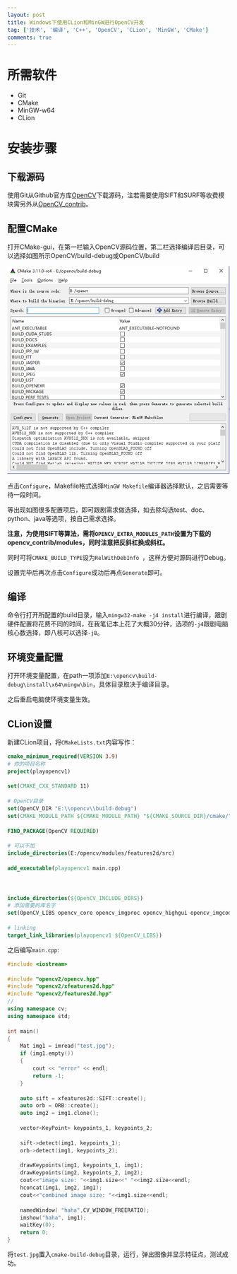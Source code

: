 ```yaml
---
layout: post
title: Windows下使用CLion和MinGW进行OpenCV开发
tag: ['技术', '编译', 'C++', 'OpenCV', 'CLion', 'MinGW', 'CMake']
comments: true
---
```


# 所需软件

*   Git
*   CMake
*   MinGW-w64
*   CLion

# 安装步骤

## 下载源码

使用Git从Github官方库[OpenCV](https://github.com/OpenCV/OpenCV)下载源码，注若需要使用SIFT和SURF等收费模块需另外从[OpenCV_contrib](https://github.com/OpenCV/OpenCV_contrib)。

## 配置CMake

打开CMake-gui，在第一栏输入OpenCV源码位置，第二栏选择编译后目录，可以选择如图所示OpenCV/build-debug或OpenCV/build

![CMake-screenshot-1](/img/CMake-screenshot-1.jpg)

点击`Configure`，Makefile格式选择`MinGW Makefile`编译器选择默认，之后需要等待一段时间。

等出现如图很多配置项后，即可跟剧需求做选择，如去除勾选test、doc、python、java等选项，按自己需求选择。

**注意，为使用SIFT等算法，需将`OPENCV_EXTRA_MODULES_PATH`设置为下载的opencv_contrib/modules，同时注意把反斜杠换成斜杠。**

同时可将`CMAKE_BUILD_TYPE`设为`RelWithDebInfo `，这样方便对源码进行Debug。

设置完毕后再次点击`Configure`成功后再点`Generate`即可。

## 编译

命令行打开所配置的build目录，输入`mingw32-make -j4 install`进行编译，跟剧硬件配置将花费不同的时间，在我笔记本上花了大概30分钟，选项的`-j4`跟剧电脑核心数选择，即八核可以选择`-j8`。

## 环境变量配置

打开环境变量配置，在path一项添加`E:\opencv\build-debug\install\x64\mingw\bin`，具体目录取决于编译目录。

之后重启电脑使环境变量生效。

## CLion设置

新建CLion项目，将`CMakeLists.txt`内容写作：

```cmake
cmake_minimum_required(VERSION 3.9)
# 你的项目名称
project(playopencv1)

set(CMAKE_CXX_STANDARD 11)

# OpenCV目录
set(OpenCV_DIR "E:\\opencv\\build-debug")
set(CMAKE_MODULE_PATH ${CMAKE_MODULE_PATH} "${CMAKE_SOURCE_DIR}/cmake/")

FIND_PACKAGE(OpenCV REQUIRED)

# 可以不加
include_directories(E:/opencv/modules/features2d/src)

add_executable(playopencv1 main.cpp)



include_directories(${OpenCV_INCLUDE_DIRS})
# 添加需要的库名字
set(OpenCV_LIBS opencv_core opencv_imgproc opencv_highgui opencv_imgcodecs opencv_xfeatures2d)

# linking
target_link_libraries(playopencv1 ${OpenCV_LIBS})

```

之后编写`main.cpp`:

```cpp
#include <iostream>

#include "opencv2/opencv.hpp"
#include "opencv2/xfeatures2d.hpp"
#include "opencv2/features2d.hpp"
//
using namespace cv;
using namespace std;

int main()
{
    Mat img1 = imread("test.jpg");
    if (img1.empty())
    {
        cout << "error" << endl;
        return -1;
    }

    auto sift = xfeatures2d::SIFT::create();
    auto orb = ORB::create();
    auto img2 = img1.clone();

    vector<KeyPoint> keypoints_1, keypoints_2;

    sift->detect(img1, keypoints_1);
    orb->detect(img1, keypoints_2);

    drawKeypoints(img1, keypoints_1, img1);
    drawKeypoints(img2, keypoints_2, img2);
    cout<<"image size: "<<img1.size<<" "<<img2.size<<endl;
    hconcat(img1, img2, img1);
    cout<<"combined image size: "<<img1.size<<endl;

    namedWindow( "haha",CV_WINDOW_FREERATIO);
    imshow("haha", img1);
    waitKey(0);
    return 0;
}
```

将`test.jpg`置入`cmake-build-debug`目录，运行，弹出图像并显示特征点，测试成功。
